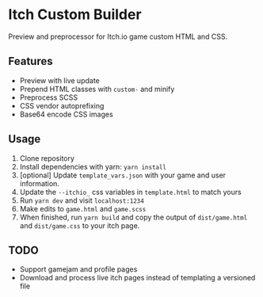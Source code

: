 # Itch Custom Builder

Preview and preprocessor for Itch.io game custom HTML and CSS.

## Features

* Preview with live update
* Prepend HTML classes with `custom-` and minify
* Preprocess SCSS
* CSS vendor autoprefixing
* Base64 encode CSS images

## Usage

1. Clone repository
2. Install dependencies with yarn: `yarn install`
3. [optional] Update `template_vars.json` with your game and user information.
4. Update the `--itchio_` css variables in `template.html` to match yours
5. Run `yarn dev` and visit `localhost:1234`
6. Make edits to `game.html` and `game.scss`
7. When finished, run `yarn build` and copy the output of
   `dist/game.html` and `dist/game.css` to your itch page.
   
## TODO

* Support gamejam and profile pages
* Download and process live itch pages instead of templating a versioned file
